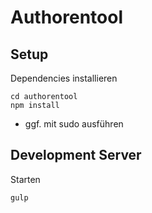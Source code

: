 # Authorentool 

## Setup

Dependencies installieren
```
cd authorentool
npm install
```

* ggf. mit sudo ausführen

## Development Server

Starten
```
gulp
```


